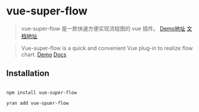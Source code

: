 


# vue-super-flow

> vue-super-flow 是一款快速方便实现流程图的 vue 插件。
> [Demo地址](https://caohuatao.github.io/demo/)
> [文档地址](https://caohuatao.github.io)

> Vue-super-flow is a quick and convenient Vue plug-in to realize flow chart. 
> [Demo](https://caohuatao.github.io/demo/)
> [Docs](https://caohuatao.github.io)

## Installation

```npm

npm install vue-super-flow

yran add vue-spuer-flow

```
